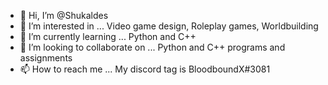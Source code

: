 - 👋 Hi, I’m @Shukaldes
- 👀 I’m interested in ... Video game design, Roleplay games, Worldbuilding
- 🌱 I’m currently learning ... Python and C++
- 💞️ I’m looking to collaborate on ... Python and C++ programs and assignments
- 📫 How to reach me ... My discord tag is BloodboundX#3081

<!---
Shukaldes/Shukaldes is a ✨ special ✨ repository because its `README.md` (this file) appears on your GitHub profile.
You can click the Preview link to take a look at your changes.
--->
